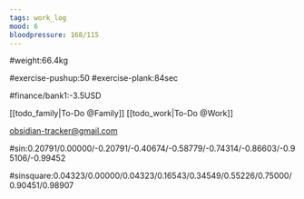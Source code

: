 ```yaml
---
tags: work_log
mood: 6
bloodpressure: 168/115
---
```


#weight:66.4kg

#exercise-pushup:50
#exercise-plank:84sec




#finance/bank1:-3.5USD

[[todo_family|To-Do @Family]]
[[todo_work|To-Do @Work]]

obsidian-tracker@gmail.com


#sin:0.20791/0.00000/-0.20791/-0.40674/-0.58779/-0.74314/-0.86603/-0.95106/-0.99452

#sinsquare:0.04323/0.00000/0.04323/0.16543/0.34549/0.55226/0.75000/0.90451/0.98907


